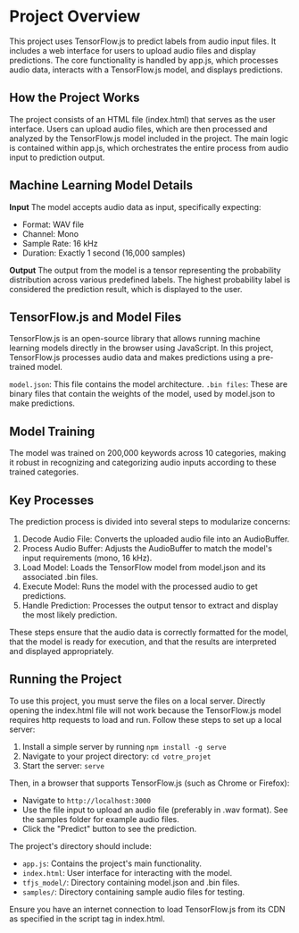 # Project Overview
This project uses TensorFlow.js to predict labels from audio input files. It includes a web interface for users to upload audio files and display predictions. The core functionality is handled by app.js, which processes audio data, interacts with a TensorFlow.js model, and displays predictions.

## How the Project Works
The project consists of an HTML file (index.html) that serves as the user interface. Users can upload audio files, which are then processed and analyzed by the TensorFlow.js model included in the project. The main logic is contained within app.js, which orchestrates the entire process from audio input to prediction output.

## Machine Learning Model Details

**Input**
The model accepts audio data as input, specifically expecting:

- Format: WAV file
- Channel: Mono
- Sample Rate: 16 kHz
- Duration: Exactly 1 second (16,000 samples)

**Output**
The output from the model is a tensor representing the probability distribution across various predefined labels. The highest probability label is considered the prediction result, which is displayed to the user.

## TensorFlow.js and Model Files
TensorFlow.js is an open-source library that allows running machine learning models directly in the browser using JavaScript. In this project, TensorFlow.js processes audio data and makes predictions using a pre-trained model.

`model.json`: This file contains the model architecture.
`.bin files`: These are binary files that contain the weights of the model, used by model.json to make predictions.

## Model Training
The model was trained on 200,000 keywords across 10 categories, making it robust in recognizing and categorizing audio inputs according to these trained categories.

## Key Processes
The prediction process is divided into several steps to modularize concerns:

1. Decode Audio File: Converts the uploaded audio file into an AudioBuffer.
2. Process Audio Buffer: Adjusts the AudioBuffer to match the model's input requirements (mono, 16 kHz).
3. Load Model: Loads the TensorFlow model from model.json and its associated .bin files.
4. Execute Model: Runs the model with the processed audio to get predictions.
5. Handle Prediction: Processes the output tensor to extract and display the most likely prediction.

These steps ensure that the audio data is correctly formatted for the model, that the model is ready for execution, and that the results are interpreted and displayed appropriately.

## Running the Project

To use this project, you must serve the files on a local server. Directly opening the index.html file will not work because the TensorFlow.js model requires http requests to load and run. Follow these steps to set up a local server:

1. Install a simple server by running `npm install -g serve`
2. Navigate to your project directory: `cd votre_projet`
3. Start the server: `serve`

Then, in a browser that supports TensorFlow.js (such as Chrome or Firefox):

- Navigate to `http://localhost:3000`
- Use the file input to upload an audio file (preferably in .wav format). See the samples folder for example audio files.
- Click the "Predict" button to see the prediction.

The project's directory should include:

- `app.js`: Contains the project's main functionality.
- `index.html`: User interface for interacting with the model.
- `tfjs_model/`: Directory containing model.json and .bin files.
- `samples/`: Directory containing sample audio files for testing.

Ensure you have an internet connection to load TensorFlow.js from its CDN as specified in the script tag in index.html.
